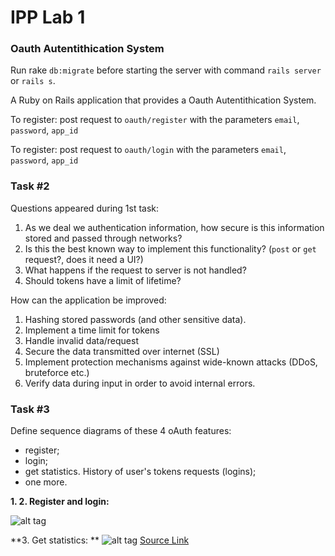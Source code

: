 # IPP Lab 1

### Oauth Autentithication System

Run rake `db:migrate` before starting the server with command `rails server` or `rails s`.

A Ruby on Rails application that provides a Oauth Autentithication System.

To register:
post request to `oauth/register` with the parameters `email`, `password`, `app_id`

To register:
post request to `oauth/login` with the parameters `email`, `password`, `app_id`
 
### Task #2

Questions appeared during 1st task:
  1. As we deal we authentication information, how secure is this information stored and passed through networks?
  2. Is this the best known way to implement this functionality? (`post` or `get` request?, does it need a UI?)
  3. What happens if the request to server is not handled?
  4. Should tokens have a limit of lifetime?

How can the application be improved:
  1. Hashing stored passwords (and other sensitive data).
  2. Implement a time limit for tokens
  3. Handle invalid data/request
  4. Secure the data transmitted over internet (SSL)
  5. Implement protection mechanisms against wide-known attacks (DDoS, bruteforce etc.)
  6. Verify data during input in order to avoid internal errors.


### Task #3

Define sequence diagrams of these 4 oAuth features:
* register;
* login;
* get statistics. History of user's tokens requests (logins);
* one more.
  
**1. 2. Register and login:**

![alt tag](http://i.imgur.com/lnE2Gr9.png)
  
**3. Get statistics: **
![alt tag](http://i.imgur.com/mriYfss.png)
[Source Link](http://www.websequencediagrams.com/?lz=dGl0bGUgQXV0aG9yaXphdGlvbiBDb2RlIChyZWdpc3RyAA0GJiBsb2dpbikKCgpwYXJ0aWNpcGFudCAiVXNlciIgYXMgVQAKDlJlc291cmNlIE93bgAbB1JPAC0OAGYOU2VydgBEB0FTAFYORGF0YWJhc2UAYwVEQgoKClUtPitBUzogRXhjaGFuZ2UAgSwGZm9yIEFjY2VzcyBUb2tlbgpub3RlIG92ZXIgQVM6IGFwcF9pZCwgZW1haWwsIHVzZXIKQVMtLT4-LVU6ACsOClUtLT4rREI6IFJlcXVlc3QgVXNlciBTdGF0aXN0aWNzAFALREI6IEdlbmVyYXRlABsHY3RpY3MgSlNPTi9YTUwKREIAXQhTZW5kAEYFcwBCCgoKbG9vcACBTgVEQjogQ2FsbCBBUEkgdXNpbmcAgUIOAD8KUmVzcG9uc2Ugd2l0aCBEYXRhCmVuZA&s=qsd)